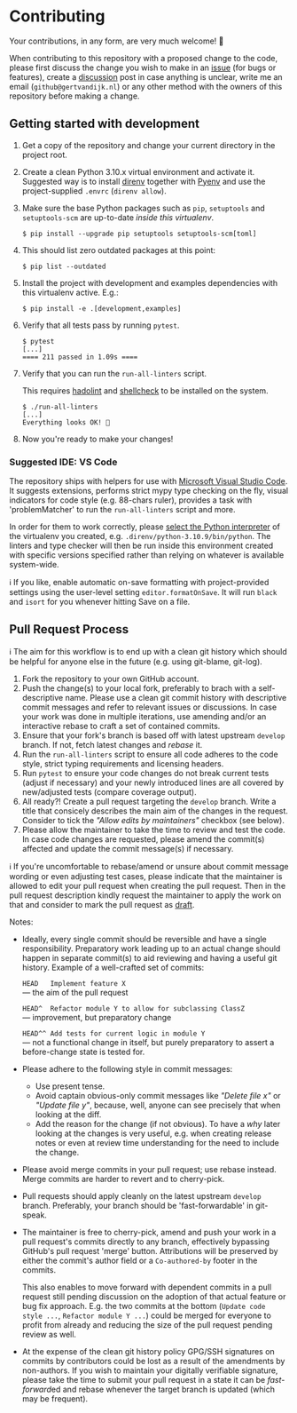 <!--
SPDX-FileCopyrightText: 2023 Gert van Dijk <github@gertvandijk.nl>

SPDX-License-Identifier: CC0-1.0
-->

# Contributing

Your contributions, in any form, are very much welcome! 🙏

When contributing to this repository with a proposed change to the code, please first
discuss the change you wish to make in an [issue][github-new-issue] (for bugs or
features), create a [discussion][github-new-discussion] post in case anything is
unclear, write me an email (`github@gertvandijk.nl`) or any other method with
the owners of this repository before making a change.

## Getting started with development

1. Get a copy of the repository and change your current directory in the project root.

1. Create a clean Python 3.10.x virtual environment and activate it.
   Suggested way is to install [direnv][direnv-home] together with [Pyenv][pyenv-github]
   and use the project-supplied `.envrc` (`direnv allow`).

1. Make sure the base Python packages such as `pip`, `setuptools` and `setuptools-scm`
   are up-to-date *inside this virtualenv*.

   ```console
   $ pip install --upgrade pip setuptools setuptools-scm[toml]
   ```

1. This should list zero outdated packages at this point:

   ```console
   $ pip list --outdated
   ```

1. Install the project with development and examples dependencies with this virtualenv
   active.
   E.g.:

    ```console
    $ pip install -e .[development,examples]
    ```

1. Verify that all tests pass by running `pytest`.

    ```console
    $ pytest
    [...]
    ==== 211 passed in 1.09s ====
    ```

1. Verify that you can run the `run-all-linters` script.

   This requires [hadolint][hadolint-github] and [shellcheck][shellcheck-home] to be
   installed on the system.

    ```console
    $ ./run-all-linters
    [...]
    Everything looks OK! 🎉
    ```

1. Now you're ready to make your changes!

### Suggested IDE: VS Code

The repository ships with helpers for use with
[Microsoft Visual Studio Code][ms-vscode-home].
It suggests extensions, performs strict mypy type checking on the fly, visual indicators
for code style (e.g. 88-chars ruler), provides a task with 'problemMatcher' to run the
`run-all-linters` script and more.

In order for them to work correctly, please
[select the Python interpreter][ms-vscode-select-python] of the virtualenv you created,
e.g. `.direnv/python-3.10.9/bin/python`.
The linters and type checker will then be run inside this environment created with
specific versions specified rather than relying on whatever is available system-wide.

ℹ️ If you like, enable automatic on-save formatting with project-provided settings using
the user-level setting `editor.formatOnSave`.
It will run `black` and `isort` for you whenever hitting Save on a file.

## Pull Request Process

ℹ️ The aim for this workflow is to end up with a clean git history which should be
helpful for anyone else in the future (e.g. using git-blame, git-log).

1. Fork the repository to your own GitHub account.
1. Push the change(s) to your local fork, preferably to brach with a self-descriptive
   name.
   Please use a clean git commit history with descriptive commit messages and refer to
   relevant issues or discussions.
   In case your work was done in multiple iterations, use amending and/or an interactive
   rebase to craft a set of contained commits.
1. Ensure that your fork's branch is based off with latest upstream `develop` branch.
   If not, fetch latest changes and *rebase* it.
1. Run the `run-all-linters` script to ensure all code adheres to the code style, strict
   typing requirements and licensing headers.
1. Run `pytest` to ensure your code changes do not break current tests (adjust if
   necessary) and your newly introduced lines are all covered by new/adjusted tests
   (compare coverage output).
1. All ready?!
   Create a pull request targeting the `develop` branch.
   Write a title that consicely describes the main aim of the changes in the request.
   Consider to tick the *"Allow edits by maintainers"* checkbox (see below).
1. Please allow the maintainer to take the time to review and test the code.
   In case code changes are requested, please amend the commit(s) affected and update
   the commit message(s) if necessary.

ℹ️ If you're uncomfortable to rebase/amend or unsure about commit message wording or even
adjusting test cases, please indicate that the maintainer is allowed to edit your pull
request when creating the pull request.
Then in the pull request description kindly request the maintainer to apply the work on
that and consider to mark the pull request as [draft][github-draft-pr-howto].

Notes:

- Ideally, every single commit should be reversible and have a single responsibility.
  Preparatory work leading up to an actual change should happen in separate commit(s) to
  aid reviewing and having a useful git history.
  Example of a well-crafted set of commits:

  `HEAD   Implement feature X`<br/>
  — the aim of the pull request

  `HEAD^  Refactor module Y to allow for subclassing ClassZ`<br/>
  — improvement, but preparatory change

  `HEAD^^ Add tests for current logic in module Y`<br/>
  — not a functional change in itself, but purely preparatory to assert a before-change
  state is tested for.

- Please adhere to the following style in commit messages:

  - Use present tense.
  - Avoid captain obvious-only commit messages like *"Delete file x"* or
    *"Update file y"*, because, well, anyone can see precisely that when looking at the
    diff.
  - Add the reason for the change (if not obvious).
    To have a *why* later looking at the changes is very useful, e.g. when creating
    release notes or even at review time understanding for the need to include the
    change.

- Please avoid merge commits in your pull request; use rebase instead.
  Merge commits are harder to revert and to cherry-pick.
- Pull requests should apply cleanly on the latest upstream `develop` branch.
  Preferably, your branch should be 'fast-forwardable' in git-speak.
- The maintainer is free to cherry-pick, amend and push your work in a pull request's
  commits directly to any branch, effectively bypassing GitHub's pull request 'merge'
  button.
  Attributions will be preserved by either the commit's author field or a
  `Co-authored-by` footer in the commits.

  This also enables to move forward with dependent commits in a pull request still
  pending discussion on the adoption of that actual feature or bug fix approach.
  E.g. the two commits at the bottom (`Update code style ...`, `Refactor module Y ...`)
  could be merged for everyone to profit from already and reducing the size of the pull
  request pending review as well.

- At the expense of the clean git history policy GPG/SSH signatures on commits by
  contributors could be lost as a result of the amendments by non-authors.
  If you wish to maintain your digitally verifiable signature, please take the time to
  submit your pull request in a state it can be *fast-forward*ed and rebase whenever
  the target branch is updated (which may be frequent).

[github-new-issue]: https://github.com/gertvdijk/purepythonmilter/issues/new/choose
[github-new-discussion]: https://github.com/gertvdijk/purepythonmilter/discussions/new
[direnv-home]: https://direnv.net/
[pyenv-github]: https://github.com/pyenv/pyenv
[hadolint-github]: https://github.com/hadolint/hadolint
[shellcheck-home]: https://www.shellcheck.net/
[ms-vscode-home]: https://code.visualstudio.com/
[ms-vscode-select-python]: https://code.visualstudio.com/docs/python/environments#_work-with-python-interpreters
[github-draft-pr-howto]: https://docs.github.com/en/pull-requests/collaborating-with-pull-requests/proposing-changes-to-your-work-with-pull-requests/about-pull-requests#draft-pull-requests
